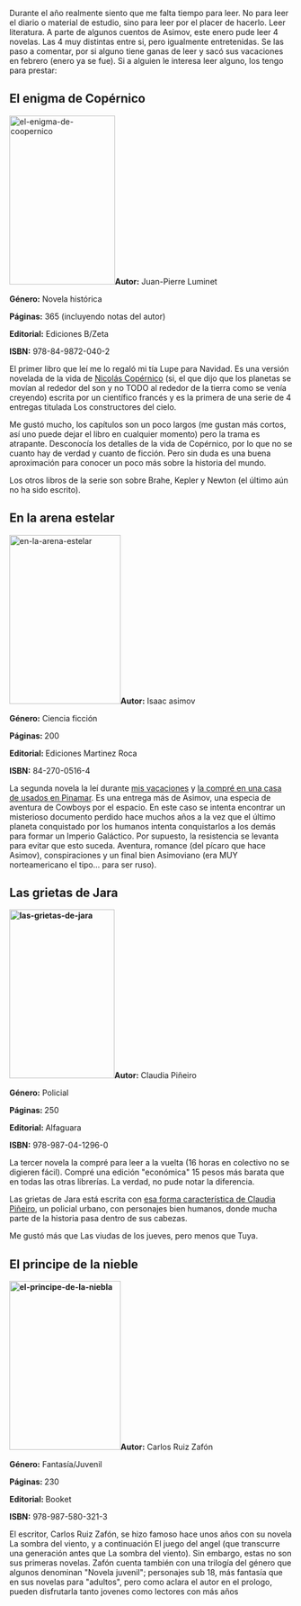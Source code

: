 <html><body><p>Durante el año realmente siento que me falta tiempo para leer. No para leer el diario o material de estudio, sino para leer por el placer de hacerlo. Leer literatura. A parte de algunos cuentos de Asimov, este enero pude leer 4 novelas. Las 4 muy distintas entre si, pero igualmente entretenidas. Se las paso a comentar, por si alguno tiene ganas de leer y sacó sus vacaciones en febrero (enero ya se fue). Si a alguien le interesa leer alguno, los tengo para prestar:

</p><h2>El enigma de Copérnico</h2>

<a href="/wp-content/uploads/2010/01/el-enigma-de-coopernico.jpg"><img class="alignright size-medium wp-image-2133" title="el-enigma-de-coopernico" src="/wp-content/uploads/2010/01/el-enigma-de-coopernico-188x300.jpg" alt="el-enigma-de-coopernico" width="188" height="300"></a><strong>Autor:</strong> Juan-Pierre Luminet



<strong>Género:</strong> Novela histórica



<strong>Páginas:</strong> 365 (incluyendo notas del autor)



<strong>Editorial:</strong> Ediciones B/Zeta<strong>

</strong>



<strong>ISBN:</strong> 978-84-9872-040-2



El primer libro que leí me lo regaló mi tía Lupe para Navidad. Es una versión novelada de la vida de <a href="http://es.wikipedia.org/wiki/Nicol%C3%A1s_Cop%C3%A9rnico" target="_blank">Nicolás Copérnico</a> (si, el que dijo que los planetas se movían al rededor del son y  no TODO al rededor de la tierra como se venía creyendo) escrita por un científico francés y es la primera de una serie de 4 entregas titulada Los constructores del cielo.

Me gustó mucho, los capítulos son un poco largos (me gustan más cortos, así uno puede dejar el libro en cualquier momento) pero la trama es atrapante. Desconocía los detalles de la vida de Copérnico, por lo que no se cuanto hay de verdad y cuanto de ficción. Pero sin duda es una buena aproximación para conocer un poco más sobre la historia del mundo.

Los otros libros de la serie son sobre Brahe, Kepler y Newton (el último aún no ha sido escrito).

<h2>En la arena estelar</h2>

<a href="/wp-content/uploads/2010/02/en-la-arena-estelar.jpg"><img class="alignright size-medium wp-image-2134" title="en-la-arena-estelar" src="/wp-content/uploads/2010/02/en-la-arena-estelar-198x300.jpg" alt="en-la-arena-estelar" width="198" height="300"></a><strong>Autor:</strong> Isaac asimov



<strong>Género:</strong> Ciencia ficción



<strong>Páginas: </strong>200



<strong>Editorial: </strong>Ediciones Martinez Roca <strong>

</strong>



<strong>ISBN:</strong> 84-270-0516-4



La segunda novela la leí durante <a href="http://www.juanjoconti.com.ar/2010/01/21/vacaciones-en-villa-gesell/" target="_blank">mis vacaciones</a> y <a href="http://www.juanjoconti.com.ar/2008/01/14/el-sol-desnudo/#comment-30128847">la compré en una casa de usados en Pinamar</a>. Es una entrega más de Asimov, una especia de aventura de Cowboys por el espacio. En este caso se intenta encontrar un misterioso documento perdido hace muchos años a la vez que el último planeta conquistado por los humanos intenta conquistarlos a los demás para formar un Imperio Galáctico. Por supuesto, la resistencia se levanta para evitar que esto suceda. Aventura, romance (del pícaro que hace Asimov), conspiraciones y un final bien Asimoviano (era MUY norteamericano el tipo... para ser ruso).

<h2>Las grietas de Jara</h2>

<strong><a href="/wp-content/uploads/2010/02/las-grietas-de-jara.jpg"><img class="alignright size-medium wp-image-2135" title="las-grietas-de-jara" src="/wp-content/uploads/2010/02/las-grietas-de-jara-187x300.jpg" alt="las-grietas-de-jara" width="187" height="300"></a>Autor:</strong> Claudia Piñeiro



<strong>Género:</strong> Policial



<strong>Páginas: </strong>250



<strong>Editorial: </strong>Alfaguara <strong>

</strong>



<strong>ISBN:</strong> 978-987-04-1296-0



La tercer novela la compré para leer a la vuelta (16 horas en colectivo no se digieren fácil). Compré una edición "económica" 15 pesos más barata que en todas las otras librerías. La verdad, no pude notar la diferencia.

Las grietas de Jara está escrita con <a href="http://www.juanjoconti.com.ar/2009/03/05/tuya-de-claudia-pineiro/" target="_blank">esa forma característica de Claudia Piñeiro</a>, un policial urbano, con personajes bien humanos, donde mucha parte de la historia pasa dentro de sus cabezas.

Me gustó más que Las viudas de los jueves, pero menos que Tuya.

<h2>El principe de la nieble</h2>

<strong><a href="/wp-content/uploads/2010/02/el-principe-de-la-niebla.jpg"><img class="alignright size-medium wp-image-2136" title="el-principe-de-la-niebla" src="/wp-content/uploads/2010/02/el-principe-de-la-niebla-198x300.jpg" alt="el-principe-de-la-niebla" width="198" height="300"></a>Autor:</strong> Carlos Ruiz Zafón



<strong>Género:</strong> Fantasía/Juvenil



<strong>Páginas: </strong>230



<strong>Editorial: </strong>Booket<strong>

</strong>



<strong>ISBN:</strong> 978-987-580-321-3



El escritor, Carlos Ruiz Zafón, se hizo famoso hace unos años con su novela La sombra del viento, y a continuación El juego del angel (que transcurre una generación antes que La sombra del viento). Sin embargo, estas no son sus primeras novelas. Zafón cuenta también con una trilogía del género que algunos denominan "Novela juvenil"; personajes sub 18, más fantasía que en sus novelas para "adultos", pero como aclara el autor en el prologo, pueden disfrutarla tanto jovenes como lectores con más años</body></html>
